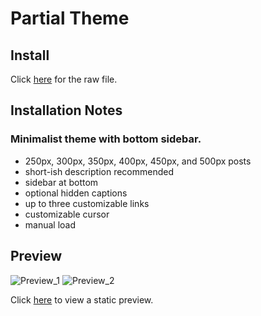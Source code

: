 # Partial Theme
## Install
Click [here](http://raw.githubusercontent.com/chynu/tumblr-themes/master/themes/partial/index.html) for the raw file.

## Installation Notes

### Minimalist theme with bottom sidebar.
 - 250px, 300px, 350px, 400px, 450px, and 500px posts
 - short-ish description recommended
 - sidebar at bottom
 - optional hidden captions
 - up to three customizable links
 - customizable cursor
 - manual load


## Preview
![Preview_1](http://68.media.tumblr.com/9337cd327de925843719e68131ec5f18/tumblr_nylubwHKfd1uwmg08o1_1280.png)
![Preview_2](http://68.media.tumblr.com/3f7a424b46d4ac3f78a3c35d89444ff3/tumblr_nylubwHKfd1uwmg08o2_1280.png)

Click [here](http://htmlpreview.github.io/?https://github.com/chynu/tumblr-themes/blob/master/themes/partial/preview.html) to view a static preview.